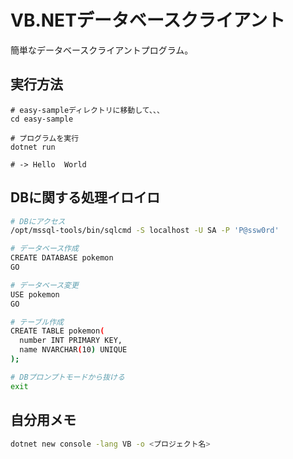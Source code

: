 # VB.NETデータベースクライアント

簡単なデータベースクライアントプログラム。

## 実行方法

```vb.net
# easy-sampleディレクトリに移動して、、、
cd easy-sample

# プログラムを実行
dotnet run

# -> Hello  World
```

## DBに関する処理イロイロ

```bash
# DBにアクセス
/opt/mssql-tools/bin/sqlcmd -S localhost -U SA -P 'P@ssw0rd'

# データベース作成
CREATE DATABASE pokemon
GO

# データベース変更
USE pokemon
GO

# テーブル作成
CREATE TABLE pokemon(
  number INT PRIMARY KEY,
  name NVARCHAR(10) UNIQUE
);

# DBプロンプトモードから抜ける
exit
```

## 自分用メモ

```bash
dotnet new console -lang VB -o <プロジェクト名>
```
